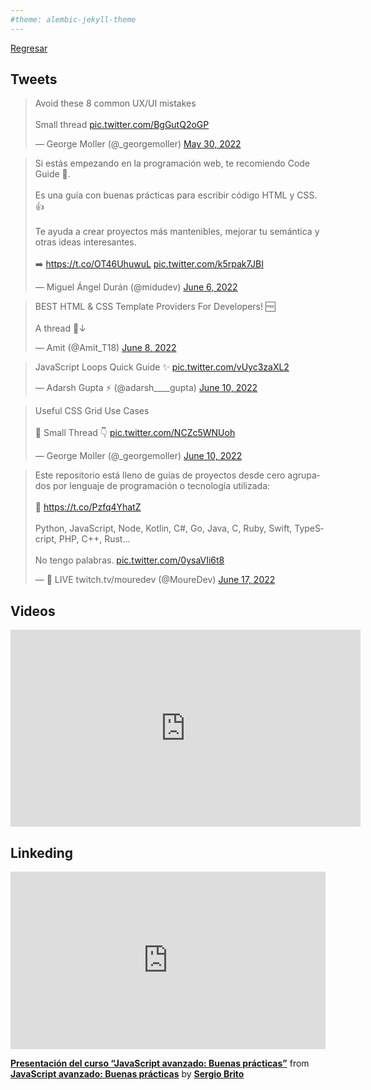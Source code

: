 ```yaml
---
#theme: alembic-jekyll-theme
---
```


[Regresar](/DAWM/)

## Tweets

<blockquote class="twitter-tweet"><p lang="en" dir="ltr">Avoid these 8 common UX/UI mistakes<br><br>Small thread <a href="https://t.co/BgGutQ2oGP">pic.twitter.com/BgGutQ2oGP</a></p>&mdash; George Moller (@_georgemoller) <a href="https://twitter.com/_georgemoller/status/1531295126785605632?ref_src=twsrc%5Etfw">May 30, 2022</a></blockquote> <script async src="https://platform.twitter.com/widgets.js" charset="utf-8"></script>

<blockquote class="twitter-tweet"><p lang="es" dir="ltr">Si estás empezando en la programación web, te recomiendo Code Guide 📘. <br><br>Es una guía con buenas prácticas para escribir código HTML y CSS. 👍 <br><br>Te ayuda a crear proyectos más mantenibles, mejorar tu semántica y otras ideas interesantes.<br><br>➡️ <a href="https://t.co/OT46UhuwuL">https://t.co/OT46UhuwuL</a> <a href="https://t.co/k5rpak7JBI">pic.twitter.com/k5rpak7JBI</a></p>&mdash; Miguel Ángel Durán (@midudev) <a href="https://twitter.com/midudev/status/1533739014259359744?ref_src=twsrc%5Etfw">June 6, 2022</a></blockquote> <script async src="https://platform.twitter.com/widgets.js" charset="utf-8"></script>

<blockquote class="twitter-tweet"><p lang="en" dir="ltr">BEST HTML &amp; CSS Template Providers For Developers! 🆓<br><br>A thread 🧵↓</p>&mdash; Amit (@Amit_T18) <a href="https://twitter.com/Amit_T18/status/1534513606154498048?ref_src=twsrc%5Etfw">June 8, 2022</a></blockquote> <script async src="https://platform.twitter.com/widgets.js" charset="utf-8"></script>

<blockquote class="twitter-tweet"><p lang="en" dir="ltr">JavaScript Loops Quick Guide ✨ <a href="https://t.co/vUyc3zaXL2">pic.twitter.com/vUyc3zaXL2</a></p>&mdash; Adarsh Gupta ⚡ (@adarsh____gupta) <a href="https://twitter.com/adarsh____gupta/status/1535147585148981248?ref_src=twsrc%5Etfw">June 10, 2022</a></blockquote> <script async src="https://platform.twitter.com/widgets.js" charset="utf-8"></script>

<blockquote class="twitter-tweet"><p lang="en" dir="ltr">Useful CSS Grid Use Cases<br><br>🧵 Small Thread 👇 <a href="https://t.co/NCZc5WNUoh">pic.twitter.com/NCZc5WNUoh</a></p>&mdash; George Moller (@_georgemoller) <a href="https://twitter.com/_georgemoller/status/1535281913358843905?ref_src=twsrc%5Etfw">June 10, 2022</a></blockquote> <script async src="https://platform.twitter.com/widgets.js" charset="utf-8"></script>

<blockquote class="twitter-tweet"><p lang="es" dir="ltr">Este repositorio está lleno de guías de proyectos desde cero agrupados por lenguaje de programación o tecnología utilizada:<br><br>🔗 <a href="https://t.co/Pzfq4YhatZ">https://t.co/Pzfq4YhatZ</a><br><br>Python, JavaScript, Node, Kotlin, C#, Go, Java, C, Ruby, Swift, TypeScript, PHP, C++, Rust...<br><br>No tengo palabras. <a href="https://t.co/0ysaVIi6t8">pic.twitter.com/0ysaVIi6t8</a></p>&mdash; 🔴 LIVE twitch.tv/mouredev (@MoureDev) <a href="https://twitter.com/MoureDev/status/1537786169416622080?ref_src=twsrc%5Etfw">June 17, 2022</a></blockquote> <script async src="https://platform.twitter.com/widgets.js" charset="utf-8"></script>

## Videos

<iframe width="560" height="315" src="https://www.youtube.com/embed/6qko7Nbe8YA" title="YouTube video player" frameborder="0" allow="accelerometer; autoplay; clipboard-write; encrypted-media; gyroscope; picture-in-picture" allowfullscreen></iframe>


## Linkeding

<div style="position:relative;height:0;padding-bottom:56.25%"><iframe width="640" height="360" src="https://www.linkedin.com/learning/embed/javascript-avanzado-buenas-practicas/presentacion-del-curso-javascript-avanzado-buenas-practicas?autoplay=false&claim=AQGTionYlB_5UAAAAYFyPucYVFJBCB9dYIDgZhYHilJCXSSS3tDqJMDOZsqYfcWsyv8C0rmjqBUD4yFJsrftGlMBcIY27dn_HrP8cGF88OY7s4IOPHUxTq5sr_7Q0OnU8mB-A54hqAedfl72uPh-KBKfaSP-INJBzUbkFzXxQQdSOiJJM5OxXgZUqLe-aAAtp-9itZ08r9lxkEt48n2F_P1ZrOrzWdgyUK1KO3ttFb0VYxFrwhdNocMNPeA97Edg-D6uu-PFvrrJROcDz--FpTG-jvorQU3Z9x2hwdufyEPwruRcDWJJxudzPZ9sjwDCPUw5ofFdaa5fVX-0E4BfrR-XS5bfmRyXV5BJywH4mxLtzyw0IqDyAYX68BdIvDDmqOtxWYBjnZvsCRW1b5ufwufbOyG1GJqGKee9rvPTD7B2NrE-bUJLHB54m2azPIMTkMQUBg7ETsmP1rEY4lGLb-Sp4t6O_0o-x_Od2WN18OUgNkEVuVU6JT4oUZpT7AKh_a-x0-2IHqr2tgmS1g0T46_sk7aWaJ7O2jQ5CZwgEBkucpDEIiJxhsJur-uMOtxgJTSu0FfLrW_Lh7NKeCEPls7lpCHZnH4EzdsMulcYynPuOMz36BY-nsVuJhCVWzK8W-rEL9gk7qZLGSsREzaKnlB3mUMoIciMHeH5F96pDLIgLBoVO8x6Knwyw1D4KOvcI1Ak15z3pk7LHMuaA4rl4bwHhulL_E1qS1r7bN1SPx6xntZlYJzxiv1EvJ6qrQ97tU6NXaIPKllFPqSLUjXH-rCS8KDul4QG4AMf37mRtC6dqEz2SlCgCt5uGHTYJYYUs-aAryNptCEUqgl_ynK9EoM1Wx9O36MB9-63MWvpBRguexao_CgNss8pvAMwnEMAUNLLe7aZCaiArFsd3SlQEBD32iN96sNnPGQPWHZUM4w41oR8DO0-Qc-IqLwO_hgy8hxQObiBvTNeRP_iikuFnXiPCJ1YWPsDKUC46FQdf4f4ifob2FHfyg9zF0sn8gdGnqyPOs_1yRsSEJ_VtxHZCUdEnuYJa0TYmWpe1LG4t6Bh8_3UrtcUedYSFhckO4br5ZJHPCkdCtVZMe3Ov5yC0mAJkskdADt2bm6hBQz-v60nlTA0xX9D8hKlZ2y05pQVsTP4_W2ReKR4NxuSEX22w5M0VnbTQe_Sxng8mB98lA&lipi=urn%3Ali%3Apage%3Ad_learning_content%3BQNnhCTuARLCJPRWDi%2BIhnw%3D%3D&licu" mozallowfullscreen="true" webkitallowfullscreen="true" allowfullscreen="true" frameborder="0" style="position:absolute;width:100%;height:100%;left:0"></iframe></div><p><strong><a href="https://www.linkedin.com/learning/javascript-avanzado-buenas-practicas/presentacion-del-curso-javascript-avanzado-buenas-practicas?trk=embed_lil">Presentación del curso “JavaScript avanzado: Buenas prácticas”</a></strong> from <strong><a href="https://www.linkedin.com/learning/javascript-avanzado-buenas-practicas?trk=embed_lil">JavaScript avanzado: Buenas prácticas</a></strong> by <strong><a href="https://www.linkedin.com/learning/instructors/sergio-brito?trk=embed_lil">Sergio Brito</a></strong></p>